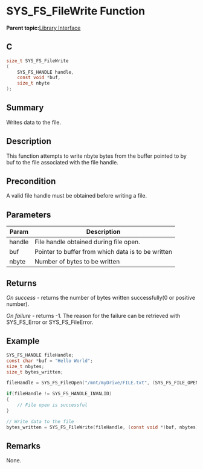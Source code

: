 # SYS\_FS\_FileWrite Function

**Parent topic:**[Library Interface](GUID-42556FDF-A632-49FE-8A5E-9303A926578C.md)

## C

```c
size_t SYS_FS_FileWrite
(
    SYS_FS_HANDLE handle,
    const void *buf,
    size_t nbyte
);
```

## Summary

Writes data to the file.

## Description

This function attempts to write nbyte bytes from the buffer pointed to by<br />buf to the file associated with the file handle.

## Precondition

A valid file handle must be obtained before writing a file.

## Parameters

|Param|Description|
|-----|-----------|
|handle|File handle obtained during file open.|
|buf|Pointer to buffer from which data is to be written|
|nbyte|Number of bytes to be written|

## Returns

*On success* - returns the number of bytes written successfully\(0 or positive<br />number\).

*On failure* - returns -1. The reason for the failure can be retrieved with<br />SYS\_FS\_Error or SYS\_FS\_FileError.

## Example

```c
SYS_FS_HANDLE fileHandle;
const char *buf = "Hello World";
size_t nbytes;
size_t bytes_written;

fileHandle = SYS_FS_FileOpen("/mnt/myDrive/FILE.txt", (SYS_FS_FILE_OPEN_WRITE));

if(fileHandle != SYS_FS_HANDLE_INVALID)
{
    // File open is successful
}

// Write data to the file
bytes_written = SYS_FS_FileWrite(fileHandle, (const void *)buf, nbytes);
```

## Remarks

None.

